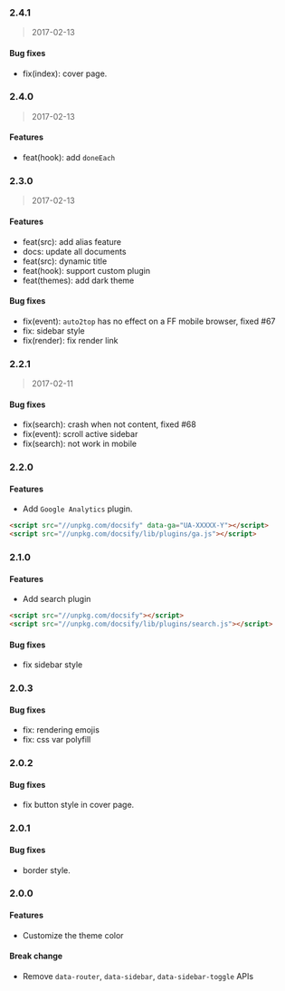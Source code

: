 ### 2.4.1

> 2017-02-13

#### Bug fixes
- fix(index): cover page.

### 2.4.0

> 2017-02-13

#### Features

- feat(hook): add `doneEach`


### 2.3.0

> 2017-02-13

#### Features

- feat(src): add alias feature
- docs: update all documents
- feat(src): dynamic title
- feat(hook): support custom plugin
- feat(themes): add dark theme

#### Bug fixes
- fix(event): `auto2top` has no effect on a FF mobile browser, fixed #67
- fix: sidebar style
- fix(render): fix render link

### 2.2.1

> 2017-02-11

#### Bug fixes
- fix(search): crash when not content, fixed #68
- fix(event): scroll active sidebar
- fix(search): not work in mobile

### 2.2.0

#### Features
- Add `Google Analytics` plugin.
```html
<script src="//unpkg.com/docsify" data-ga="UA-XXXXX-Y"></script>
<script src="//unpkg.com/docsify/lib/plugins/ga.js"></script>
```

### 2.1.0
#### Features
- Add search plugin
```html
<script src="//unpkg.com/docsify"></script>
<script src="//unpkg.com/docsify/lib/plugins/search.js"></script>
```

#### Bug fixes
- fix sidebar style

### 2.0.3
#### Bug fixes
- fix: rendering emojis
- fix: css var polyfill

### 2.0.2

#### Bug fixes
- fix button style in cover page.

### 2.0.1
#### Bug fixes
- border style.

### 2.0.0
#### Features
- Customize the theme color

#### Break change
- Remove `data-router`, `data-sidebar`, `data-sidebar-toggle` APIs
